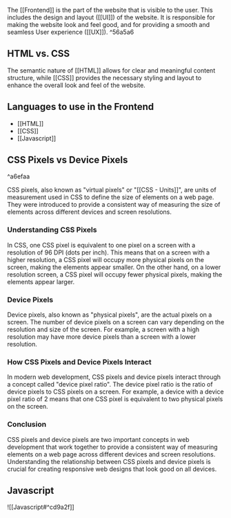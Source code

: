 
The [[Frontend]] is the part of the website that is visible to the user. This includes the design and layout ([[UI]])  of the website. It is responsible for making the website look and feel good, and for providing a smooth and seamless  User experience ([[UX]]). ^56a5a6

## HTML vs. CSS

The semantic nature of [[HTML]] allows for clear and meaningful content structure, while [[CSS]] provides the necessary styling and layout to enhance the overall look and feel of the website.

## Languages to use in the Frontend

-  [[HTML]]
- [[CSS]]
- [[Javascript]]

## CSS Pixels vs Device Pixels

^a6efaa

CSS pixels, also known as "virtual pixels" or "[[CSS - Units]]", are units of measurement used in CSS to define the size of elements on a web page. They were introduced to provide a consistent way of measuring the size of elements across different devices and screen resolutions.

### Understanding CSS Pixels

In CSS, one CSS pixel is equivalent to one pixel on a screen with a resolution of 96 DPI (dots per inch). This means that on a screen with a higher resolution, a CSS pixel will occupy more physical pixels on the screen, making the elements appear smaller. On the other hand, on a lower resolution screen, a CSS pixel will occupy fewer physical pixels, making the elements appear larger.

### Device Pixels

Device pixels, also known as "physical pixels", are the actual pixels on a screen. The number of device pixels on a screen can vary depending on the resolution and size of the screen. For example, a screen with a high resolution may have more device pixels than a screen with a lower resolution.

### How CSS Pixels and Device Pixels Interact

In modern web development, CSS pixels and device pixels interact through a concept called "device pixel ratio". The device pixel ratio is the ratio of device pixels to CSS pixels on a screen. For example, a device with a device pixel ratio of 2 means that one CSS pixel is equivalent to two physical pixels on the screen.

### Conclusion

CSS pixels and device pixels are two important concepts in web development that work together to provide a consistent way of measuring elements on a web page across different devices and screen resolutions. Understanding the relationship between CSS pixels and device pixels is crucial for creating responsive web designs that look good on all devices.

## Javascript

![[Javascript#^cd9a2f]]